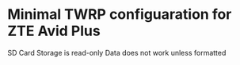 # Minimal TWRP configuaration for ZTE Avid Plus

SD Card Storage is read-only
Data does not work unless formatted

